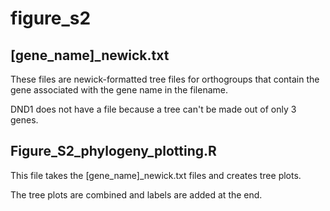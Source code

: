 # figure_s2
## [gene_name]_newick.txt
These files are newick-formatted tree files for orthogroups that contain the gene associated with the gene name in the filename.

DND1 does not have a file because a tree can't be made out of only 3 genes.
## Figure_S2_phylogeny_plotting.R
This file takes the [gene_name]_newick.txt files and creates tree plots.

The tree plots are combined and labels are added at the end.